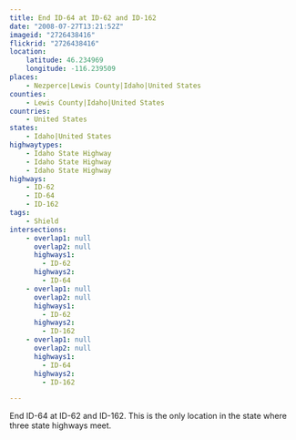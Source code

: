 ```yaml
---
title: End ID-64 at ID-62 and ID-162
date: "2008-07-27T13:21:52Z"
imageid: "2726438416"
flickrid: "2726438416"
location:
    latitude: 46.234969
    longitude: -116.239509
places:
    - Nezperce|Lewis County|Idaho|United States
counties:
    - Lewis County|Idaho|United States
countries:
    - United States
states:
    - Idaho|United States
highwaytypes:
    - Idaho State Highway
    - Idaho State Highway
    - Idaho State Highway
highways:
    - ID-62
    - ID-64
    - ID-162
tags:
    - Shield
intersections:
    - overlap1: null
      overlap2: null
      highways1:
        - ID-62
      highways2:
        - ID-64
    - overlap1: null
      overlap2: null
      highways1:
        - ID-62
      highways2:
        - ID-162
    - overlap1: null
      overlap2: null
      highways1:
        - ID-64
      highways2:
        - ID-162

---
```

End ID-64 at ID-62 and ID-162.  This is the only location in the state where three state highways meet.